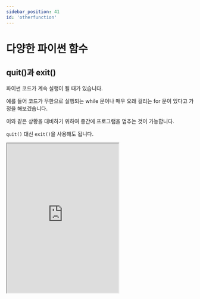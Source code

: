```yaml
---
sidebar_position: 41
id: 'otherfunction'
---
```


# 다양한 파이썬 함수

## quit()과 exit()

파이썬 코드가 계속 실행이 될 때가 있습니다.

예를 들어 코드가 무한으로 실행되는 while 문이나 매우 오래 걸리는 for 문이 있다고 가정을 해보겠습니다.

이와 같은 상황을 대비하기 위하여 중간에 프로그램을 멈추는 것이 가능합니다.

`quit()` 대신 `exit()`을 사용해도 됩니다.

<iframe title="Python Playground" src="https://trinket.io/embed/python3/8b75210243" height="400" />

## help()

파이썬에서는 아주 좋은 도움말 프로그램이 있습니다.

도움 프로그램을 실행하기 위하여 `help()` 함수를 사용할 수 있습니다.

<iframe title="Python Playground" src="https://trinket.io/embed/python3/ea0c810c1a" height="400" />
